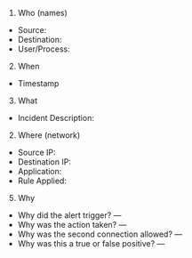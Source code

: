 1. Who (names)

- Source:
- Destination:
- User/Process:

2. When

- Timestamp

3. What

- Incident Description:

2. Where (network)

- Source IP:
- Destination IP:
- Application:
- Rule Applied:

5. Why

- Why did the alert trigger? —
- Why was the action taken? —
- Why was the second connection allowed? —
- Why was this a true or false positive? —